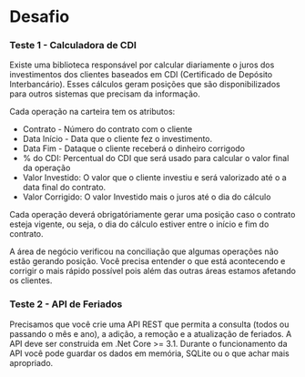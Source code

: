 # Desafio

### Teste 1 - Calculadora de CDI
Existe uma biblioteca responsável por calcular diariamente o juros dos investimentos dos clientes baseados em CDI (Certificado de Depósito Interbancário). Esses cálculos geram posições que são disponibilizados para outros sistemas que precisam da informação.

Cada operação na carteira tem os atributos:
* Contrato - Número do contrato com o cliente
* Data Início - Data que o cliente fez o investimento.
* Data Fim - Dataque o cliente receberá o dinheiro corrigodo
* % do CDI: Percentual do CDI que será usado para calcular o valor final da operação
* Valor Investido: O valor que o cliente investiu e será valorizado até o a data final do contrato.
* Valor Corrigido: O valor Investido mais o juros até o dia do cálculo

Cada operação deverá obrigatóriamente gerar uma posição caso o contrato esteja vigente, ou seja, o dia do cálculo estiver entre o início e fim do contrato.

A área de negócio verificou na conciliação que algumas operações não estão gerando posição. Você precisa entender o que está acontecendo e corrigir o mais rápido possível pois além das outras áreas estamos afetando os clientes.

### Teste 2 - API de Feriados
Precisamos que você crie uma API REST que permita a consulta (todos ou passando o mês e ano), a adição, a remoção e a atualização de feriados. A API deve ser construida em .Net Core >= 3.1. Durante o funcionamento da API você pode guardar os dados em memória, SQLite ou o que achar mais apropriado. 
